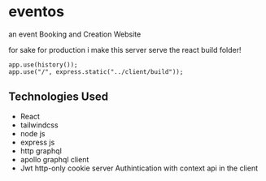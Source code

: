 # eventos
an event Booking and Creation Website



for sake for production i make this server serve the react build folder!

```
app.use(history());
app.use("/", express.static("../client/build"));
```

## Technologies Used
- React
- tailwindcss
- node js
- express js
- http graphql
- apollo graphql client
- Jwt http-only cookie server Authintication with context api in the client 
